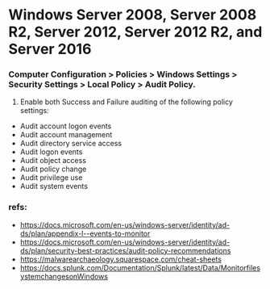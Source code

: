 # Windows Server 2008, Server 2008 R2, Server 2012, Server 2012 R2, and Server 2016
### Computer Configuration > Policies > Windows Settings > Security Settings > Local Policy > Audit Policy.
1. Enable both Success and Failure auditing of the following policy settings:
- Audit account logon events
- Audit account management
- Audit directory service access
- Audit logon events
- Audit object access
- Audit policy change
- Audit privilege use
- Audit system events


### refs:
- https://docs.microsoft.com/en-us/windows-server/identity/ad-ds/plan/appendix-l--events-to-monitor
- https://docs.microsoft.com/en-us/windows-server/identity/ad-ds/plan/security-best-practices/audit-policy-recommendations
- https://malwarearchaeology.squarespace.com/cheat-sheets
- https://docs.splunk.com/Documentation/Splunk/latest/Data/MonitorfilesystemchangesonWindows
